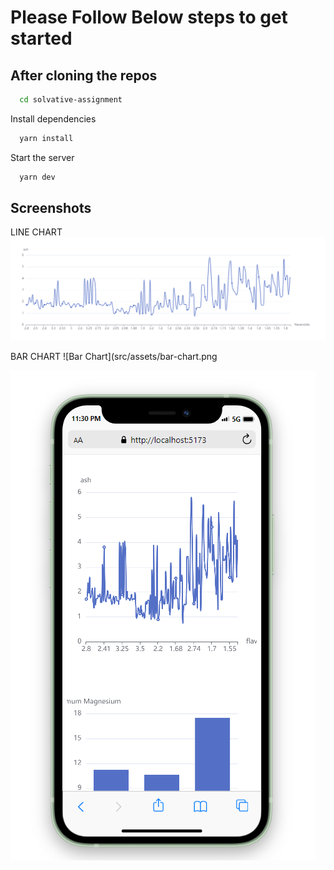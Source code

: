# Please Follow Below steps to get started

## After cloning the repos

```bash
  cd solvative-assignment
```

Install dependencies

```bash
  yarn install
```

Start the server

```bash
  yarn dev
```

## Screenshots
LINE CHART
![Line Chart](src/assets/line-chart.png)

BAR CHART
![Bar Chart](src/assets/bar-chart.png

![Responsive Screenshot](src/assets/responsive.png)
